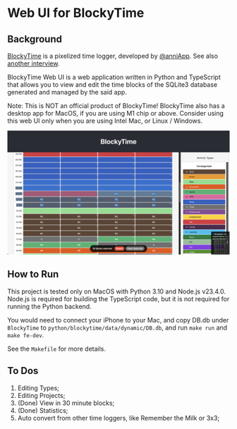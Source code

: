 # Web UI for BlockyTime

## Background

[BlockyTime](https://apps.apple.com/us/app/blockytime/id1086617993) is a pixelized time logger, developed by [@anniApp](https://weibo.com/anniApp). See also [another interview](https://indiehacker.im/zuo-zi-ji-chan-pin-de-shen-du-yong-hu-zhuan-fang).

BlockyTime Web UI is a web application written in Python and TypeScript that allows you to view and edit the time blocks of the SQLite3 database generated and managed by the said app.

Note: This is NOT an official product of BlockyTime! BlockyTime also has a desktop app for MacOS, if you are using M1 chip or above.
Consider using this web UI only when you are using Intel Mac, or Linux / Windows.

![screenshot1](docs/screenshots/screenshot1.png)

 
## How to Run

This project is tested only on MacOS with Python 3.10 and Node.js v23.4.0. Node.js is required for building the TypeScript code, but it is not required for running the Python backend.

You would need to connect your iPhone to your Mac, and copy DB.db under `BlockyTime` to `python/blockytime/data/dynamic/DB.db`, and run `make run` and `make fe-dev`.

See the `Makefile` for more details.

## To Dos

1. Editing Types;
2. Editing Projects;
3. (Done) View in 30 minute blocks;
4. (Done) Statistics;
5. Auto convert from other time loggers, like Remember the Milk or 3x3;



